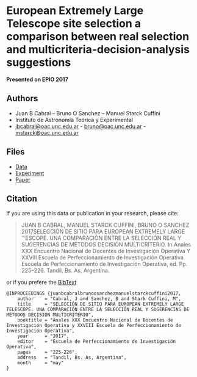 # European Extremely Large Telescope site selection a comparison between real selection and multicriteria-decision-analysis suggestions

**Presented on EPIO 2017**

## Authors

- Juan B Cabral – Bruno O Sanchez – Manuel Starck Cuffini
- Instituto de Astronomía Teórica y Experimental
- jbcabral@oac.unc.edu.ar - bruno@oac.unc.edu.ar - mstarck@oac.unc.edu.ar

## Files

- [Data](https://github.com/toros-astro/epio2017_EELT_MCDM/blob/master/sites.csv)
- [Experiment](https://github.com/toros-astro/epio2017_EELT_MCDM/blob/master/experiment.ipynb)
- [Paper](https://github.com/toros-astro/epio2017_EELT_MCDM/raw/master/paper_en.pdf)

## Citation

If you are using this data or publication in your research, please cite:

> JUAN B CABRAL, MANUEL STARCK CUFFINI, BRUNO O SANCHEZ 2017SELECCIÓN DE SITIO PARA EUROPEAN EXTREMELY LARGE ℡ESCOPE. UNA COMPARACIÓN ENTRE LA SELECCIÓN REAL Y SUGERENCIAS DE MÉTODOS DECISIÓN MULTICRITERIO. In Anales XXX Encuentro Nacional de Docentes de Investigación Operativa Y XXVIII Escuela de Perfeccionamiento de Investigación Operativa. Escuela de Perfeccionamiento de Investigación Operativa, ed. Pp. 225–226. Tandil, Bs. As, Argentina.


or if you prefere the [BibText](http://www.bibtex.org)

``` bibtext
@INPROCEEDINGS {juanbcabralbrunoosanchezmanuelstarckcuffini2017,
    author    = "Cabral, J and Sanchez, B and Stark Cuffini, M",
    title     = "SELECCIÓN DE SITIO PARA EUROPEAN EXTREMELY LARGE TELESCOPE. UNA COMPARACIÓN ENTRE LA SELECCIÓN REAL Y SUGERENCIAS DE MÉTODOS DECISIÓN MULTICRITERIO",
    booktitle = "Anales XXX Encuentro Nacional de Docentes de Investigación Operativa y XXVIII Escuela de Perfeccionamiento de Investigación Operativa",
    year      = "2017",
    editor    = "Escuela de Perfeccionamiento de Investigación Operativa",
    pages     = "225-226",
    address   = "Tandil, Bs. As, Argentina",
    month     = "may"
}
```

